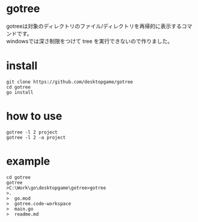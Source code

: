# gotree
gotreeは対象のディレクトリのファイル/ディレクトリを再帰的に表示するコマンドです。  
windowsでは深さ制限をつけて tree を実行できないので作りました。

# install
````
git clone https://github.com/desktopgame/gotree
cd gotree
go install
````

# how to use
````
gotree -l 2 project
gotree -l 2 -a project
````

# example
````
cd gotree
gotree
>C:\Work\go\desktopgame\gotree>gotree
>.
>  go.mod
>  gotree.code-workspace
>  main.go
>  readme.md
````